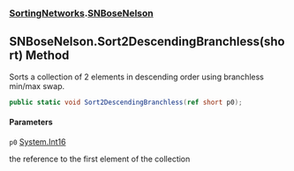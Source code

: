 ### [SortingNetworks](SortingNetworks.md 'SortingNetworks').[SNBoseNelson](SortingNetworks.SNBoseNelson.md 'SortingNetworks.SNBoseNelson')

## SNBoseNelson.Sort2DescendingBranchless(short) Method

Sorts a collection of 2 elements in descending order using branchless min/max swap.

```csharp
public static void Sort2DescendingBranchless(ref short p0);
```
#### Parameters

<a name='SortingNetworks.SNBoseNelson.Sort2DescendingBranchless(short).p0'></a>

`p0` [System.Int16](https://docs.microsoft.com/en-us/dotnet/api/System.Int16 'System.Int16')

the reference to the first element of the collection
